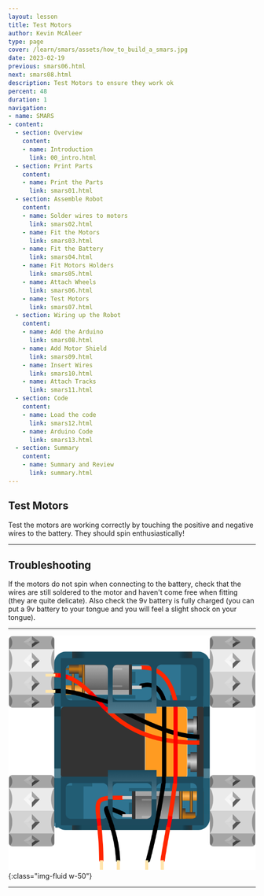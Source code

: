 ```yaml
---
layout: lesson
title: Test Motors
author: Kevin McAleer
type: page
cover: /learn/smars/assets/how_to_build_a_smars.jpg
date: 2023-02-19
previous: smars06.html
next: smars08.html
description: Test Motors to ensure they work ok
percent: 48
duration: 1
navigation:
- name: SMARS
- content:
  - section: Overview
    content:
    - name: Introduction
      link: 00_intro.html
  - section: Print Parts
    content:
    - name: Print the Parts
      link: smars01.html
  - section: Assemble Robot
    content:
    - name: Solder wires to motors
      link: smars02.html
    - name: Fit the Motors
      link: smars03.html
    - name: Fit the Battery
      link: smars04.html
    - name: Fit Motors Holders
      link: smars05.html
    - name: Attach Wheels
      link: smars06.html
    - name: Test Motors
      link: smars07.html
  - section: Wiring up the Robot
    content:
    - name: Add the Arduino
      link: smars08.html
    - name: Add Motor Shield
      link: smars09.html
    - name: Insert Wires
      link: smars10.html
    - name: Attach Tracks
      link: smars11.html
  - section: Code
    content:
    - name: Load the code
      link: smars12.html
    - name: Arduino Code
      link: smars13.html
  - section: Summary
    content:
    - name: Summary and Review
      link: summary.html
---
```



## Test Motors

Test the motors are working correctly by touching the positive and negative wires to the battery. They should spin enthusiastically!

---

## Troubleshooting

If the motors do not spin when connecting to the battery, check that the wires are still soldered to the motor and haven't come free when fitting (they are quite delicate). Also check the 9v battery is fully charged (you can put a 9v battery to your tongue and you will feel a slight shock on your tongue).

---

![Test Motors](assets/wheels.png){:class="img-fluid w-50"}

---
